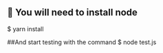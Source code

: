 ## 🤨 You will need to install node 
$ yarn install

##And start testing with the command
$ node test.js
